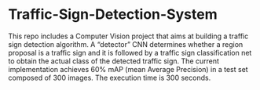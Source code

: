 # Traffic-Sign-Detection-System

This repo includes a Computer Vision project that aims at building a traffic sign detection algorithm. A “detector” CNN determines whether a region proposal is a traffic sign and it is followed by a traffic sign classification net to obtain the actual class of the detected traffic sign. The current implementation achieves 60% mAP (mean Average Precision) in a test set composed of 300 images. The execution time is 300 seconds.
